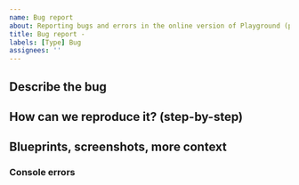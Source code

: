 ```yaml
---
name: Bug report
about: Reporting bugs and errors in the online version of Playground (playground.wordpress.net)
title: Bug report - 
labels: [Type] Bug
assignees: ''
---
```


<!--
Thank you for submitting feedback!
You can see if similar issues have already been reported by searching https://github.com/WordPress/wordpress-playground/issues.
-->

## Describe the bug

<!-- What didn't work as expected? -->

## How can we reproduce it? (step-by-step)

<!--
1. I went to https://playground.wordpress.net/ and clicked ...
2. I then clicked ...
4. And ... happened
-->

## Blueprints, screenshots, more context

<!-- If you've used a Blueprint, captured a screenshot, or have any other relevant information, please share it here. -->

### Console errors

<!-- Please include the output from your web browser console and note your browser, device, and operating system. Not sure how to do that? Search for "Collecting console logs" + your browser's name. -->
